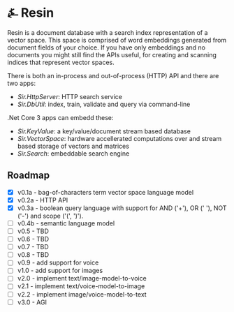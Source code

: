 # &#9084; Resin

Resin is a document database with a search index representation of a vector space. 
This space is comprised of word embeddings generated from document fields of your choice. 
If you have only embeddings and no documents you might still find the APIs useful, for creating 
and scanning indices that represent vector spaces.

There is both an in-process and out-of-process (HTTP) API and there are two apps:

- _Sir.HttpServer_: HTTP search service
- _Sir.DbUtil_: index, train, validate and query via command-line

.Net Core 3 apps can embedd these:

- _Sir.KeyValue_: a key/value/document stream based database
- _Sir.VectorSpace_: hardware accellerated computations over and stream based storage of vectors and matrices
- _Sir.Search_: embeddable search engine

## Roadmap

- [x] v0.1a - bag-of-characters term vector space language model
- [x] v0.2a - HTTP API
- [x] v0.3a - boolean query language with support for AND ('+'), OR (' '), NOT ('-') and scope ('(', ')').
- [ ] v0.4b - semantic language model
- [ ] v0.5 - TBD 
- [ ] v0.6 - TBD
- [ ] v0.7 - TBD
- [ ] v0.8 - TBD
- [ ] v0.9 - add support for voice
- [ ] v1.0 - add support for images
- [ ] v2.0 - implement text/image-model-to-voice
- [ ] v2.1 - implement text/voice-model-to-image
- [ ] v2.2 - implement image/voice-model-to-text
- [ ] v3.0 - AGI
